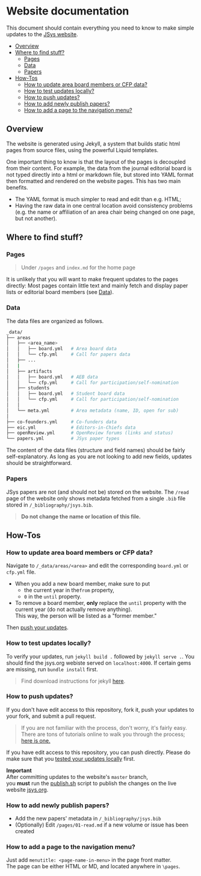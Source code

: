 # Website documentation

This document should contain everything you need to know to make simple updates to the [JSys website](https://www.jsys.org/).

<!-- TOC -->

- [Overview](#overview)
- [Where to find stuff?](#where-to-find-stuff)
    - [Pages](#pages)
    - [Data](#data)
    - [Papers](#papers)
- [How-Tos](#how-tos)
    - [How to update area board members or CFP data?](#how-to-update-area-board-members-or-cfp-data)
    - [How to test updates locally?](#how-to-test-updates-locally)
    - [How to push updates?](#how-to-push-updates)
    - [How to add newly publish papers?](#how-to-add-newly-publish-papers)
    - [How to add a page to the navigation menu?](#how-to-add-a-page-to-the-navigation-menu)

<!-- /TOC -->

## Overview

The website is generated using Jekyll, a system that builds static html pages from source files, using the powerful Liquid templates.

One important thing to know is that the layout of the pages is decoupled from their content. For example, the data from the journal editorial board is not typed directly into a html or markdown file, but stored into YAML format then formatted and rendered on the website pages. This has two main benefits.

- The YAML format is much simpler to read and edit than e.g. HTML;
- Having the raw data in one central location avoid consistency problems (e.g. the name or affiliation of an area chair being changed on one page, but not another).

## Where to find stuff?

### Pages

> Under `/pages` and `index.md` for the home page

It is unlikely that you will want to make frequent updates to the pages directly: Most pages contain little text and mainly fetch and display paper lists or editorial board members (see [Data](#data)).

### Data

The data files are organized as follows.

```bash
_data/
├── areas
│   ├── <area_name>
│   │   ├── board.yml   # Area board data
│   │   └── cfp.yml     # Call for papers data
│   ├── ...
│   |
│   ├── artifacts
│   │   ├── board.yml   # AEB data
│   │   └── cfp.yml     # Call for participation/self-nomination
│   ├── students
│   │   ├── board.yml   # Student board data
│   │   └── cfp.yml     # Call for participation/self-nomination
│   │
│   └── meta.yml        # Area metadata (name, ID, open for sub)
│
├── co-founders.yml     # Co-funders data 
├── eic.yml             # Editors-in-Chiefs data
├── openReview.yml      # OpenReview forums (links and status)
└── papers.yml          # JSys paper types 
```

The content of the data files (structure and field names) should be fairly self-explanatory. As long as you are not looking to add new fields, updates should be straightforward.

### Papers

JSys papers are not (and should not be) stored on the website. The `/read` page of the website only shows metadata fetched from a single `.bib` file stored in `/_bibliography/jsys.bib`.

> **Do not change the name or location of this file.**

## How-Tos

### How to update area board members or CFP data?

Navigate to `/_data/areas/<area>` and edit the corresponding `board.yml` or `cfp.yml` file. 

- When you add a new board member, make sure to put 
    - the current year in the`from` property,
    - `0` in the `until` property. 
- To remove a board member, **only** replace the `until` property with the current year (do not actually remove anything).  
This way, the person will be listed as a "former member."

Then [push your updates](#how-to-push-updates). 

### How to test updates locally?

To verify your updates, run `jekyll build .` followed by `jekyll serve .`.
You should find the jsys.org webiste served on `localhost:4000`. If certain gems are missing, run `bundle install` first.

> Find download instructions for jekyll [here](https://jekyllrb.com/docs/installation/).

### How to push updates?

If you don't have edit access to this repository, fork it, push your updates to your fork, and submit a pull request.

> If you are not familiar with the process, don't worry, it's fairly easy.  
There are tons of tutorials online to walk you through the process; [here is one.](https://docs.github.com/en/pull-requests/collaborating-with-pull-requests/proposing-changes-to-your-work-with-pull-requests/creating-a-pull-request-from-a-fork)

If you have edit access to this repository, you can push directly. Please do make sure that you [tested your updates locally](#how-to-test-updates-locally) first.

**Important**  
After committing updates to the website's `master` branch,  
you **must** run the [publish.sh](../publish.sh) script to publish the changes on the live website [jsys.org](https://www.jsys.org/).

### How to add newly publish papers?

- Add the new papers' metadata in `/_bibliography/jsys.bib`
- (Optionally) Edit `/pages/01-read.md` if a new volume or issue has been created

### How to add a page to the navigation menu?

Just add `menutitle: <page-name-in-menu>` in the page front matter.  
The page can be either HTML or MD, and located anywhere in `\pages`.
